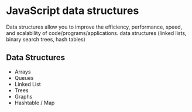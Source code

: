 # JavaScript data structures

Data structures allow you to improve the efficiency, performance, speed, and scalability of code/programs/applications.
data structures (linked lists, binary search trees, hash tables)

## Data Structures
  * Arrays
  * Queues
  * Linked List
  * Trees
  * Graphs
  * Hashtable / Map
